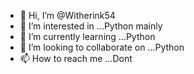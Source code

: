 - 👋 Hi, I’m @Witherink54
- 👀 I’m interested in ...Python mainly
- 🌱 I’m currently learning ...Python
- 💞️ I’m looking to collaborate on ...Python
- 📫 How to reach me ...Dont

<!---
Witherink54/Witherink54 is a ✨ special ✨ repository because its `README.md` (this file) appears on your GitHub profile.
You can click the Preview link to take a look at your changes.
--->
